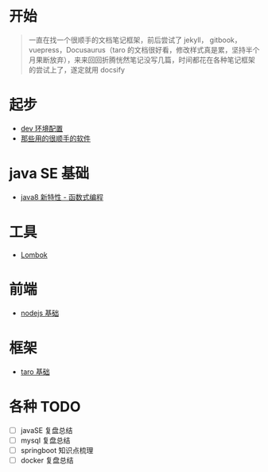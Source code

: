 # 开始

> 一直在找一个很顺手的文档笔记框架，前后尝试了 jekyll， gitbook，vuepress，Docusaurus（taro 的文档很好看，修改样式真是累，坚持半个月果断放弃），来来回回折腾恍然笔记没写几篇，时间都花在各种笔记框架的尝试上了，遂定就用 docsify

# 起步
* [dev 环境配置](dev-environment.md)
* [那些用的很顺手的软件](useful-software.md)

# java SE 基础
* [java8 新特性 - 函数式编程](java8.md)


# 工具
- [Lombok](use-lombok.md)

# 前端
- [nodejs 基础](node-basic.md)

# 框架
- [taro 基础](taro-basic.md)


# 各种 TODO
- [ ] javaSE 复盘总结
- [ ] mysql 复盘总结
- [ ] springboot 知识点梳理
- [ ] docker 复盘总结
